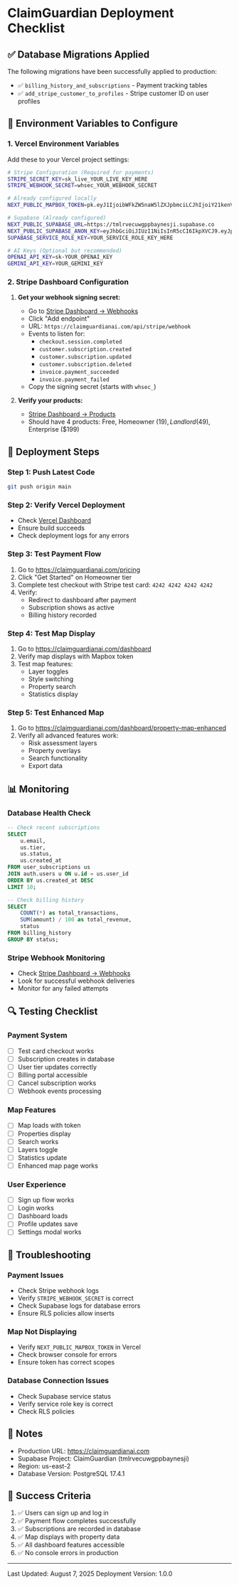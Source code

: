 # ClaimGuardian Deployment Checklist

## ✅ Database Migrations Applied

The following migrations have been successfully applied to production:
- ✅ `billing_history_and_subscriptions` - Payment tracking tables
- ✅ `add_stripe_customer_to_profiles` - Stripe customer ID on user profiles

## 🔧 Environment Variables to Configure

### 1. Vercel Environment Variables

Add these to your Vercel project settings:

```bash
# Stripe Configuration (Required for payments)
STRIPE_SECRET_KEY=sk_live_YOUR_LIVE_KEY_HERE
STRIPE_WEBHOOK_SECRET=whsec_YOUR_WEBHOOK_SECRET

# Already configured locally
NEXT_PUBLIC_MAPBOX_TOKEN=pk.eyJ1IjoibWFkZW5naW5lZXJpbmciLCJhIjoiY21kenV0N2tnMGg4bjJtb2lvMmx3dHFvbCJ9.ki3iDWbz2mPypnQYZoZQnw

# Supabase (Already configured)
NEXT_PUBLIC_SUPABASE_URL=https://tmlrvecuwgppbaynesji.supabase.co
NEXT_PUBLIC_SUPABASE_ANON_KEY=eyJhbGciOiJIUzI1NiIsInR5cCI6IkpXVCJ9.eyJpc3MiOiJzdXBhYmFzZSIsInJlZiI6InRtbHJ2ZWN1d2dwcGJheW5lc2ppIiwicm9sZSI6ImFub24iLCJpYXQiOjE3NDkwNzUwMzksImV4cCI6MjA2NDY1MTAzOX0.P69j3GyOQ9NeGXeLul_ZyhWOvuyepL9FskjYAK-CDMU
SUPABASE_SERVICE_ROLE_KEY=YOUR_SERVICE_ROLE_KEY_HERE

# AI Keys (Optional but recommended)
OPENAI_API_KEY=sk-YOUR_OPENAI_KEY
GEMINI_API_KEY=YOUR_GEMINI_KEY
```

### 2. Stripe Dashboard Configuration

1. **Get your webhook signing secret:**
   - Go to [Stripe Dashboard → Webhooks](https://dashboard.stripe.com/webhooks)
   - Click "Add endpoint"
   - URL: `https://claimguardianai.com/api/stripe/webhook`
   - Events to listen for:
     - `checkout.session.completed`
     - `customer.subscription.created`
     - `customer.subscription.updated`
     - `customer.subscription.deleted`
     - `invoice.payment_succeeded`
     - `invoice.payment_failed`
   - Copy the signing secret (starts with `whsec_`)

2. **Verify your products:**
   - [Stripe Dashboard → Products](https://dashboard.stripe.com/products)
   - Should have 4 products: Free, Homeowner ($19), Landlord ($49), Enterprise ($199)

## 🚀 Deployment Steps

### Step 1: Push Latest Code
```bash
git push origin main
```

### Step 2: Verify Vercel Deployment
- Check [Vercel Dashboard](https://vercel.com)
- Ensure build succeeds
- Check deployment logs for any errors

### Step 3: Test Payment Flow
1. Go to https://claimguardianai.com/pricing
2. Click "Get Started" on Homeowner tier
3. Complete test checkout with Stripe test card: `4242 4242 4242 4242`
4. Verify:
   - Redirect to dashboard after payment
   - Subscription shows as active
   - Billing history recorded

### Step 4: Test Map Display
1. Go to https://claimguardianai.com/dashboard
2. Verify map displays with Mapbox token
3. Test map features:
   - Layer toggles
   - Style switching
   - Property search
   - Statistics display

### Step 5: Test Enhanced Map
1. Go to https://claimguardianai.com/dashboard/property-map-enhanced
2. Verify all advanced features work:
   - Risk assessment layers
   - Property overlays
   - Search functionality
   - Export data

## 📊 Monitoring

### Database Health Check
```sql
-- Check recent subscriptions
SELECT 
    u.email,
    us.tier,
    us.status,
    us.created_at
FROM user_subscriptions us
JOIN auth.users u ON u.id = us.user_id
ORDER BY us.created_at DESC
LIMIT 10;

-- Check billing history
SELECT 
    COUNT(*) as total_transactions,
    SUM(amount) / 100 as total_revenue,
    status
FROM billing_history
GROUP BY status;
```

### Stripe Webhook Monitoring
- Check [Stripe Dashboard → Webhooks](https://dashboard.stripe.com/webhooks)
- Look for successful webhook deliveries
- Monitor for any failed attempts

## 🔍 Testing Checklist

### Payment System
- [ ] Test card checkout works
- [ ] Subscription creates in database
- [ ] User tier updates correctly
- [ ] Billing portal accessible
- [ ] Cancel subscription works
- [ ] Webhook events processing

### Map Features
- [ ] Map loads with token
- [ ] Properties display
- [ ] Search works
- [ ] Layers toggle
- [ ] Statistics update
- [ ] Enhanced map page works

### User Experience
- [ ] Sign up flow works
- [ ] Login works
- [ ] Dashboard loads
- [ ] Profile updates save
- [ ] Settings modal works

## 🚨 Troubleshooting

### Payment Issues
- Check Stripe webhook logs
- Verify `STRIPE_WEBHOOK_SECRET` is correct
- Check Supabase logs for database errors
- Ensure RLS policies allow inserts

### Map Not Displaying
- Verify `NEXT_PUBLIC_MAPBOX_TOKEN` in Vercel
- Check browser console for errors
- Ensure token has correct scopes

### Database Connection Issues
- Check Supabase service status
- Verify service role key is correct
- Check RLS policies

## 📝 Notes

- Production URL: https://claimguardianai.com
- Supabase Project: ClaimGuardian (tmlrvecuwgppbaynesji)
- Region: us-east-2
- Database Version: PostgreSQL 17.4.1

## 🎯 Success Criteria

1. ✅ Users can sign up and log in
2. ✅ Payment flow completes successfully
3. ✅ Subscriptions are recorded in database
4. ✅ Map displays with property data
5. ✅ All dashboard features accessible
6. ✅ No console errors in production

---

Last Updated: August 7, 2025
Deployment Version: 1.0.0